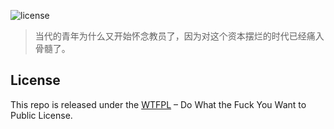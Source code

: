 ![license](https://img.shields.io/badge/license-WTFPL%20--%20Do%20What%20the%20Fuck%20You%20Want%20to%20Public%20License-green.svg)

>当代的青年为什么又开始怀念教员了，因为对这个资本摆烂的时代已经痛入骨髓了。



## License
This repo is released under the [WTFPL](http://www.wtfpl.net/) – Do What the Fuck You Want to Public License.
